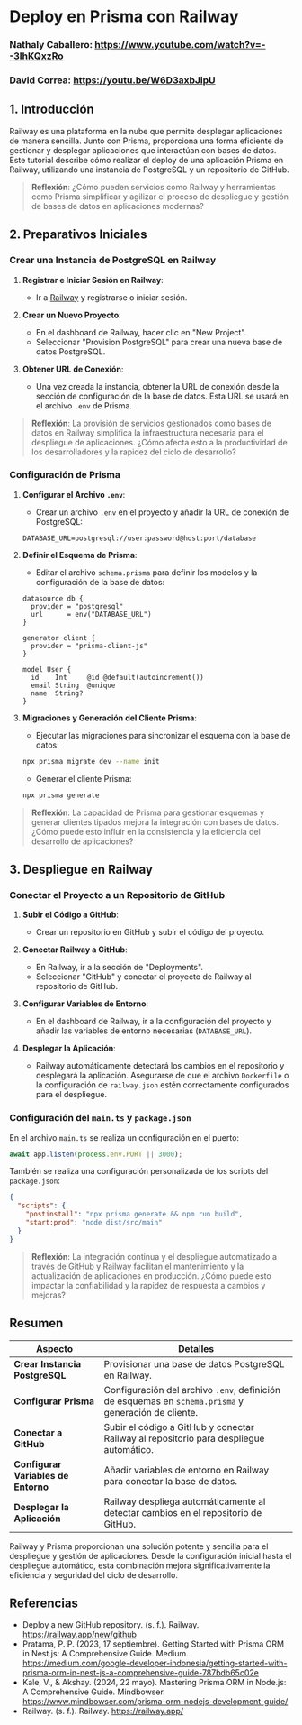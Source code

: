 # Deploy en Prisma con Railway

### Nathaly Caballero: https://www.youtube.com/watch?v=--3lhKQxzRo

### David Correa: https://youtu.be/W6D3axbJipU

## 1. Introducción

Railway es una plataforma en la nube que permite desplegar aplicaciones de manera sencilla. Junto con Prisma, proporciona una forma eficiente de gestionar y desplegar aplicaciones que interactúan con bases de datos. Este tutorial describe cómo realizar el deploy de una aplicación Prisma en Railway, utilizando una instancia de PostgreSQL y un repositorio de GitHub.

> **Reflexión**: ¿Cómo pueden servicios como Railway y herramientas como Prisma simplificar y agilizar el proceso de despliegue y gestión de bases de datos en aplicaciones modernas?

## 2. Preparativos Iniciales

### Crear una Instancia de PostgreSQL en Railway

1. **Registrar e Iniciar Sesión en Railway**:

   - Ir a [Railway](https://railway.app/) y registrarse o iniciar sesión.

2. **Crear un Nuevo Proyecto**:

   - En el dashboard de Railway, hacer clic en "New Project".
   - Seleccionar "Provision PostgreSQL" para crear una nueva base de datos PostgreSQL.

3. **Obtener URL de Conexión**:
   - Una vez creada la instancia, obtener la URL de conexión desde la sección de configuración de la base de datos. Esta URL se usará en el archivo `.env` de Prisma.

> **Reflexión**: La provisión de servicios gestionados como bases de datos en Railway simplifica la infraestructura necesaria para el despliegue de aplicaciones. ¿Cómo afecta esto a la productividad de los desarrolladores y la rapidez del ciclo de desarrollo?

### Configuración de Prisma

1. **Configurar el Archivo `.env`**:

   - Crear un archivo `.env` en el proyecto y añadir la URL de conexión de PostgreSQL:

   ```env
   DATABASE_URL=postgresql://user:password@host:port/database
   ```

2. **Definir el Esquema de Prisma**:

   - Editar el archivo `schema.prisma` para definir los modelos y la configuración de la base de datos:

   ```prisma
   datasource db {
     provider = "postgresql"
     url      = env("DATABASE_URL")
   }

   generator client {
     provider = "prisma-client-js"
   }

   model User {
     id    Int     @id @default(autoincrement())
     email String  @unique
     name  String?
   }
   ```

3. **Migraciones y Generación del Cliente Prisma**:
   - Ejecutar las migraciones para sincronizar el esquema con la base de datos:
   ```bash
   npx prisma migrate dev --name init
   ```
   - Generar el cliente Prisma:
   ```bash
   npx prisma generate
   ```

> **Reflexión**: La capacidad de Prisma para gestionar esquemas y generar clientes tipados mejora la integración con bases de datos. ¿Cómo puede esto influir en la consistencia y la eficiencia del desarrollo de aplicaciones?

## 3. Despliegue en Railway

### Conectar el Proyecto a un Repositorio de GitHub

1. **Subir el Código a GitHub**:

   - Crear un repositorio en GitHub y subir el código del proyecto.

2. **Conectar Railway a GitHub**:

   - En Railway, ir a la sección de "Deployments".
   - Seleccionar "GitHub" y conectar el proyecto de Railway al repositorio de GitHub.

3. **Configurar Variables de Entorno**:

   - En el dashboard de Railway, ir a la configuración del proyecto y añadir las variables de entorno necesarias (`DATABASE_URL`).

4. **Desplegar la Aplicación**:
   - Railway automáticamente detectará los cambios en el repositorio y desplegará la aplicación. Asegurarse de que el archivo `Dockerfile` o la configuración de `railway.json` estén correctamente configurados para el despliegue.

### Configuración del `main.ts` y `package.json`

En el archivo `main.ts` se realiza un configuración en el puerto:

```typescript
await app.listen(process.env.PORT || 3000);
```

También se realiza una configuración personalizada de los scripts del `package.json`:

```json
{
  "scripts": {
    "postinstall": "npx prisma generate && npm run build",
    "start:prod": "node dist/src/main"
  }
}
```

> **Reflexión**: La integración continua y el despliegue automatizado a través de GitHub y Railway facilitan el mantenimiento y la actualización de aplicaciones en producción. ¿Cómo puede esto impactar la confiabilidad y la rapidez de respuesta a cambios y mejoras?

## Resumen

| Aspecto                             | Detalles                                                                                             |
| ----------------------------------- | ---------------------------------------------------------------------------------------------------- |
| **Crear Instancia PostgreSQL**      | Provisionar una base de datos PostgreSQL en Railway.                                                 |
| **Configurar Prisma**               | Configuración del archivo `.env`, definición de esquemas en `schema.prisma` y generación de cliente. |
| **Conectar a GitHub**               | Subir el código a GitHub y conectar Railway al repositorio para despliegue automático.               |
| **Configurar Variables de Entorno** | Añadir variables de entorno en Railway para conectar la base de datos.                               |
| **Desplegar la Aplicación**         | Railway despliega automáticamente al detectar cambios en el repositorio de GitHub.                   |

Railway y Prisma proporcionan una solución potente y sencilla para el despliegue y gestión de aplicaciones. Desde la configuración inicial hasta el despliegue automático, esta combinación mejora significativamente la eficiencia y seguridad del ciclo de desarrollo.

## Referencias

- Deploy a new GitHub repository. (s. f.). Railway. https://railway.app/new/github
- Pratama, P. P. (2023, 17 septiembre). Getting Started with Prisma ORM in Nest.js: A Comprehensive Guide. Medium. https://medium.com/google-developer-indonesia/getting-started-with-prisma-orm-in-nest-js-a-comprehensive-guide-787bdb65c02e
- Kale, V., & Akshay. (2024, 22 mayo). Mastering Prisma ORM in Node.js: A Comprehensive Guide. Mindbowser. https://www.mindbowser.com/prisma-orm-nodejs-development-guide/
- Railway. (s. f.). Railway. https://railway.app/
